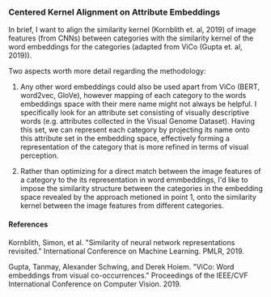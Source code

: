 ### Centered Kernel Alignment on Attribute Embeddings

In brief, I want to align the similarity kernel (Kornblith et. al, 2019) of image features (from CNNs) between categories with the similarity kernel of the word embeddings for the categories (adapted from ViCo (Gupta et. al, 2019)). 

Two aspects worth more detail regarding the methodology:

1. Any other word embeddings could also be used apart from ViCo (BERT, word2vec, GloVe), however mapping of each category to the words embeddings space with their mere name might not always be helpful. I specifically look for an attribute set consisting of visually descriptive words (e.g. attributes collected in the Visual Genome Dataset). Having this set, we can represent each category by projecting its name onto this attribute set in the embedding space, effectively forming a representation of the category that is more refined in terms of visual perception.

2. Rather than optimizing for a direct match between the image features of a category to the its representation in word emmbeddings, I'd like to impose the similarity structure between the categories in the embedding space revealed by the approach metioned in point 1, onto the similarity kernel between the image features from different categories.   



#### References

Kornblith, Simon, et al. "Similarity of neural network representations revisited." International Conference on Machine Learning. PMLR, 2019.

Gupta, Tanmay, Alexander Schwing, and Derek Hoiem. "ViCo: Word embeddings from visual co-occurrences." Proceedings of the IEEE/CVF International Conference on Computer Vision. 2019.











